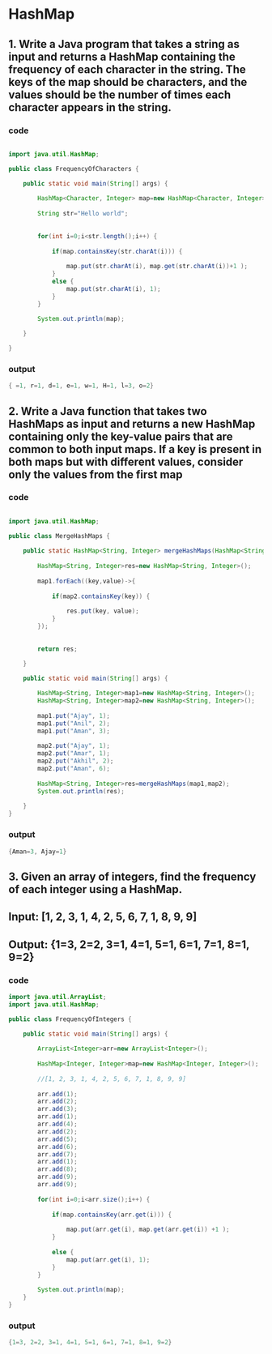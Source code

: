 # HashMap

## 1. Write a Java program that takes a string as input and returns a HashMap containing the frequency of each character in the string. The keys of the map should be characters, and the values should be the number of times each character appears in the string.

### code

``` java

import java.util.HashMap;

public class FrequencyOfCharacters {

	public static void main(String[] args) {
		
		HashMap<Character, Integer> map=new HashMap<Character, Integer>();
		
		String str="Hello world";
		
		
		for(int i=0;i<str.length();i++) {
			
			if(map.containsKey(str.charAt(i))) {
				
				map.put(str.charAt(i), map.get(str.charAt(i))+1 );
			}
			else {
				map.put(str.charAt(i), 1);
			}
		}
		
		System.out.println(map);

	}

}

```

### output

``` java
{ =1, r=1, d=1, e=1, w=1, H=1, l=3, o=2}

```

## 2. Write a Java function that takes two HashMaps as input and returns a new HashMap containing only the key-value pairs that are common to both input maps. If a key is present in both maps but with different values, consider only the values from the first map


### code

``` java

import java.util.HashMap;

public class MergeHashMaps {
	
	public static HashMap<String, Integer> mergeHashMaps(HashMap<String, Integer> map1,HashMap<String, Integer> map2) {
		
		HashMap<String, Integer>res=new HashMap<String, Integer>();
		
		map1.forEach((key,value)->{
			
			if(map2.containsKey(key)) {
				
				res.put(key, value);
			}
		});
		
		
		return res;

	}

	public static void main(String[] args) {
		
		HashMap<String, Integer>map1=new HashMap<String, Integer>();
		HashMap<String, Integer>map2=new HashMap<String, Integer>();
		
		map1.put("Ajay", 1);
		map1.put("Anil", 2);
		map1.put("Aman", 3);
		
		map2.put("Ajay", 1);
		map2.put("Amar", 1);
		map2.put("Akhil", 2);
		map2.put("Aman", 6);
		
		HashMap<String, Integer>res=mergeHashMaps(map1,map2);
		System.out.println(res);
		
	}
}

```


### output
``` java
{Aman=3, Ajay=1}
```

##  3. Given an array of integers, find the frequency of each integer using a HashMap.
## Input: [1, 2, 3, 1, 4, 2, 5, 6, 7, 1, 8, 9, 9] 
## Output: {1=3, 2=2, 3=1, 4=1, 5=1, 6=1, 7=1, 8=1, 9=2} 


### code

``` java
import java.util.ArrayList;
import java.util.HashMap;

public class FrequencyOfIntegers {

	public static void main(String[] args) {
		
		ArrayList<Integer>arr=new ArrayList<Integer>();
		
		HashMap<Integer, Integer>map=new HashMap<Integer, Integer>();
		
		//[1, 2, 3, 1, 4, 2, 5, 6, 7, 1, 8, 9, 9]
		
		arr.add(1);
		arr.add(2);
		arr.add(3);
		arr.add(1);
		arr.add(4);
		arr.add(2);
		arr.add(5);
		arr.add(6);
		arr.add(7);
		arr.add(1);
		arr.add(8);
		arr.add(9);
		arr.add(9);
		
		for(int i=0;i<arr.size();i++) {
			
			if(map.containsKey(arr.get(i))) {
				
				map.put(arr.get(i), map.get(arr.get(i)) +1 );
			}
			
			else {
				map.put(arr.get(i), 1);
			}
		}
		
		System.out.println(map);
	}
}


```

### output
``` java
{1=3, 2=2, 3=1, 4=1, 5=1, 6=1, 7=1, 8=1, 9=2}

```
